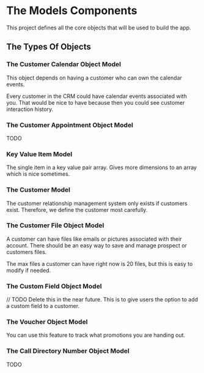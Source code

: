 #  The Models Components
This project defines all the core objects that will be used to build the app.

## The Types Of Objects

### The Customer Calendar Object Model
This object depends on having a customer who can own the calendar events.

Every customer in the CRM could have calendar events associated with you.
That would be nice to have because then you could see customer interaction history.

### The Customer Appointment Object Model
TODO

### Key Value Item Model
The single item in a key value pair array. Gives more dimensions to an array which is nice sometimes.

### The Customer Model
The customer relationship management system only exists if customers exist.
Therefore, we define the customer most carefully.

### The Customer File Object Model
A customer can have files like emails or pictures associated with their account. 
There should be an easy way to save and manage prospect or customers files.

The max files a customer can have right now is 20 files, but this is easy to modify if needed.

### The Custom Field Object Model
// TODO Delete this in the near future. 
This is to give users the option to add a custom field to a customer.

### The Voucher Object Model
You can use this feature to track what promotions you are handing out.

### The Call Directory Number Object Model
TODO
